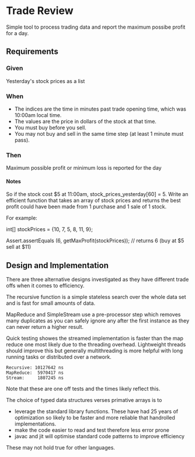 # Trade Review

Simple tool to process trading data and report the maximum possibe profit for a day.

## Requirements

### Given

Yesterday's stock prices as a list

### When

- The indices are the time in minutes past trade opening time, which was 10:00am local time.
- The values are the price in dollars of the stock at that time.
- You must buy before you sell. 
- You may not buy and sell in the same time step (at least 1 minute must pass).

### Then

Maximum possible profit or minimum loss is reported for the day

#### Notes

So if the stock cost $5 at 11:00am, stock_prices_yesterday[60] = 5.
Write an efficient function that takes an array of stock prices and returns the best profit could have been made from 1 purchase and 1 sale of 1 stock.

For example:

int[] stockPrices = {10, 7, 5, 8, 11, 9};

 

Assert.assertEquals (6, getMaxProfit(stockPrices)); // returns 6 (buy at $5 sell at $11)

## Design and Implementation

There are three alternative designs investigated as they have different trade offs when it comes to efficiency.

The recursive function is a simple stateless search over the whole data set and is fast for small amounts of data.

MapReduce and SimpleStream use a pre-processor step which removes many duplicates as you can safely ignore any after the
first instance as they can never return a higher result.

Quick testing showes the streamed implementation is faster than the map reduce one most likely due to the threading overhead.
Lightweight threads should improve this but generally multithreading is more helpful with long running tasks or distributed 
over a network.
```
Recursive: 10127642 ns
MapReduce:  5970417 ns
Stream:     1807245 ns
```
Note that these are one off tests and the times likely reflect this.


The choice of typed data structures verses primative arrays is to 
- leverage the standard library functions. These have had 25 years of optimization so likely to be faster and more 
reliable that handrolled implementations.
- make the code easier to read and test therefore less error prone
- javac and jit will optimise standard code patterns to improve efficiency

These may not hold true for other languages.
 

